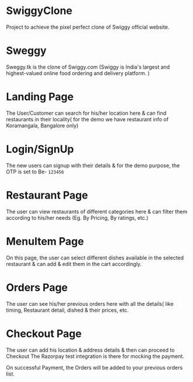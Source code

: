 # SwiggyClone
Project to achieve the pixel perfect clone of Swiggy official website.

# Sweggy 

Sweggy.tk is the clone of Swiggy.com (Swiggy is India's largest and highest-valued online food ordering and delivery platform. )

# Landing Page
The User/Customer can search for his/her location here & can find restaurants in their locality( for the demo we have restaurant info of Koramangala, Bangalore only)

# Login/SignUp
The new users can signup with their details & for the demo purpose, the OTP is set to Be-
`123456`


# Restaurant Page
The user can view restaurants of different categories here & can filter them according to his/her needs (Eg. By Pricing, By ratings, etc.)

# MenuItem Page
On this page, the user can select different dishes available in the selected restaurant & can add & edit them in the cart accordingly.

# Orders Page
The user can see his/her previous orders here with all the details( like timing, Restaurant detail, dished & their prices, etc.
# Checkout Page
The user can add his location  & address details & then can proceed to Checkout 
The Razorpay test integration is there for mocking the payment.

On successful Payment, the Orders will be added to your previous orders list.
